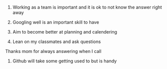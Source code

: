 1. Working as a team is important and it is ok to not know the answer right away
2. Googling well is an important skill to have


3. Aim to become better at planning and calendering
4. Lean on my classmates and ask questions

Thanks mom for always answering when I call



1. Github will take some getting used to but is handy 
